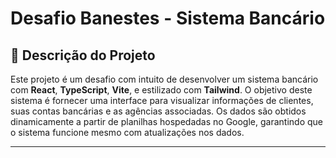 # Desafio Banestes - Sistema Bancário

## 📖 Descrição do Projeto

Este projeto é um desafio com intuito de desenvolver um sistema bancário com **React**, **TypeScript**, **Vite**, e estilizado com **Tailwind**. O objetivo deste sistema é fornecer uma interface para visualizar informações de clientes, suas contas bancárias e as agências associadas. Os dados são obtidos dinamicamente a partir de planilhas hospedadas no Google, garantindo que o sistema funcione mesmo com atualizações nos dados.

---